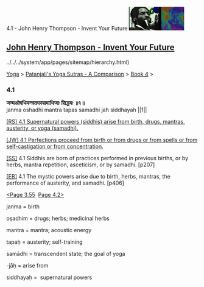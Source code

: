 4.1 - John Henry Thompson - Invent Your Future [![John Henry Thompson - Invent Your Future](../../../_/rsrc/1329567069254/config/customLogo.gif-revision=6.png)](../../../index.html)

[John Henry Thompson - Invent Your Future](../../../index.html)
---------------------------------------------------------------

../../../system/app/pages/sitemap/hierarchy.html)
    

[Yoga](../../../yoga.html)‎ > ‎[Patanjali's Yoga Sutras - A Comparison](../../patanjani.html)‎ > ‎[Book 4](../book-4.html)‎ > ‎

### 4.1

**जन्मओषधिमन्त्रतपस्समाधिजाः सिद्धयः ॥१॥**  
janma oshadhi mantra tapas samadhi jah siddhayah ||1||  
  
  
[\[RS\] 4.1 Supernatural powers (siddhis) arise from birth, drugs, mantras, austerity, or yoga (samadhi).](http://www.ashtangayoga.info/source-texts/yoga-sutra-patanjali/chapter-4/item/janma-oshadhi-mantra-tapas-samadhi-siddhayah/)  
  
[\[JW\] 4.1 Perfections proceed from birth or from drugs or from spells or from self-castigation or from concentration.](http://books.google.com/books?id=YzFImjtOxUwC&pg=PA299&ci=67%2C358%2C759%2C63&source=bookclip)  
  
[\[SS\]](http://www.amazon.com/Yoga-Sutras-Patanjali-Commentary-Satchidananda/dp/0932040381) 4.1 Siddhis are born of practices performed in previous births, or by herbs, mantra repetition, asceticism, or by samadhi. \[p207\]  
  
[\[EB\]](http://www.amazon.com/Yoga-Sutras-Patanjali-Translation-Commentary/dp/0865477361/ref=sr_1_1?ie=UTF8&s=books&qid=1250508322&sr=1-1) 4.1 The mystic powers arise due to birth, herbs, mantras, the performance of austerity, and samadhi. \[p406\]  
  
  
[<Page 3.55](../book-3/355.html)  [Page 4.2>](42.html)  
  

janma = birth  
  
oṣadhim = drugs; herbs; medicinal herbs  
  
mantra = mantra; acoustic energy  
  
tapaḥ = austerity; self-training  
  
samādhi = transcendent state; the goal of yoga  
  
\-jāḥ = arise from  
  
siddhayaḥ =  supernatural powers

